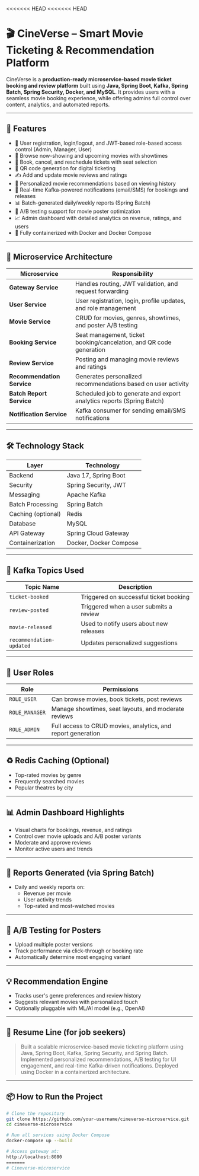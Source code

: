 <<<<<<< HEAD
<<<<<<< HEAD
# 🎬 CineVerse – Smart Movie Ticketing & Recommendation Platform

CineVerse is a **production-ready microservice-based movie ticket booking and review platform** built using **Java, Spring Boot, Kafka, Spring Batch, Spring Security, Docker, and MySQL**. It provides users with a seamless movie booking experience, while offering admins full control over content, analytics, and automated reports.

---

## 🚀 Features

- 🔐 User registration, login/logout, and JWT-based role-based access control (Admin, Manager, User)
- 🎥 Browse now-showing and upcoming movies with showtimes
- 🎫 Book, cancel, and reschedule tickets with seat selection
- 📱 QR code generation for digital ticketing
- ✍️ Add and update movie reviews and ratings
- 🎯 Personalized movie recommendations based on viewing history
- 📢 Real-time Kafka-powered notifications (email/SMS) for bookings and releases
- 📊 Batch-generated daily/weekly reports (Spring Batch)
- 🧪 A/B testing support for movie poster optimization
- 📈 Admin dashboard with detailed analytics on revenue, ratings, and users
- 🐳 Fully containerized with Docker and Docker Compose

---

## 🧱 Microservice Architecture

| Microservice         | Responsibility                                                                 |
|----------------------|---------------------------------------------------------------------------------|
| **Gateway Service**        | Handles routing, JWT validation, and request forwarding                      |
| **User Service**           | User registration, login, profile updates, and role management               |
| **Movie Service**          | CRUD for movies, genres, showtimes, and poster A/B testing                  |
| **Booking Service**        | Seat management, ticket booking/cancelation, and QR code generation         |
| **Review Service**         | Posting and managing movie reviews and ratings                              |
| **Recommendation Service** | Generates personalized recommendations based on user activity               |
| **Batch Report Service**   | Scheduled job to generate and export analytics reports (Spring Batch)       |
| **Notification Service**   | Kafka consumer for sending email/SMS notifications                          |

---

## 🛠️ Technology Stack

| Layer            | Technology                     |
|------------------|-------------------------------|
| Backend          | Java 17, Spring Boot          |
| Security         | Spring Security, JWT          |
| Messaging        | Apache Kafka                  |
| Batch Processing | Spring Batch                  |
| Caching (optional) | Redis                        |
| Database         | MySQL                         |
| API Gateway      | Spring Cloud Gateway          |
| Containerization | Docker, Docker Compose        |

---

## 🔄 Kafka Topics Used

| Topic Name             | Description                                  |
|------------------------|----------------------------------------------|
| `ticket-booked`        | Triggered on successful ticket booking       |
| `review-posted`        | Triggered when a user submits a review       |
| `movie-released`       | Used to notify users about new releases      |
| `recommendation-updated` | Updates personalized suggestions           |

---

## 👤 User Roles

| Role           | Permissions                                                   |
|----------------|---------------------------------------------------------------|
| `ROLE_USER`    | Can browse movies, book tickets, post reviews                 |
| `ROLE_MANAGER` | Manage showtimes, seat layouts, and moderate reviews          |
| `ROLE_ADMIN`   | Full access to CRUD movies, analytics, and report generation  |

---

## ♻️ Redis Caching (Optional)

- Top-rated movies by genre
- Frequently searched movies
- Popular theatres by city

---

## 📊 Admin Dashboard Highlights

- Visual charts for bookings, revenue, and ratings
- Control over movie uploads and A/B poster variants
- Moderate and approve reviews
- Monitor active users and trends

---

## 📁 Reports Generated (via Spring Batch)

- Daily and weekly reports on:
  - Revenue per movie
  - User activity trends
  - Top-rated and most-watched movies

---

## 🧪 A/B Testing for Posters

- Upload multiple poster versions
- Track performance via click-through or booking rate
- Automatically determine most engaging variant

---

## 💡 Recommendation Engine

- Tracks user's genre preferences and review history
- Suggests relevant movies with personalized touch
- Optionally pluggable with ML/AI model (e.g., OpenAI)

---

## 💼 Resume Line (for job seekers)

> Built a scalable microservice-based movie ticketing platform using Java, Spring Boot, Kafka, Spring Security, and Spring Batch. Implemented personalized recommendations, A/B testing for UI engagement, and real-time Kafka-driven notifications. Deployed using Docker in a containerized architecture.

---

## 📦 How to Run the Project

```bash
# Clone the repository
git clone https://github.com/your-username/cineverse-microservice.git
cd cineverse-microservice

# Run all services using Docker Compose
docker-compose up --build

# Access gateway at:
http://localhost:8080
=======
# Cineverse-microservice

